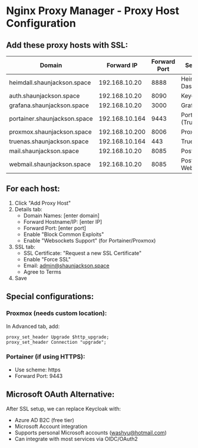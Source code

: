 # Nginx Proxy Manager - Proxy Host Configuration

## Add these proxy hosts with SSL:

| Domain | Forward IP | Forward Port | Service |
|--------|------------|--------------|---------|
| heimdall.shaunjackson.space | 192.168.10.20 | 8888 | Heimdall Dashboard |
| auth.shaunjackson.space | 192.168.10.20 | 8090 | Keycloak |
| grafana.shaunjackson.space | 192.168.10.20 | 3000 | Grafana |
| portainer.shaunjackson.space | 192.168.10.164 | 9443 | Portainer (TrueNAS) |
| proxmox.shaunjackson.space | 192.168.10.200 | 8006 | Proxmox |
| truenas.shaunjackson.space | 192.168.10.164 | 443 | TrueNAS |
| mail.shaunjackson.space | 192.168.10.20 | 8085 | Poste.io |
| webmail.shaunjackson.space | 192.168.10.20 | 8085 | Poste.io Webmail |

## For each host:
1. Click "Add Proxy Host"
2. Details tab:
   - Domain Names: [enter domain]
   - Forward Hostname/IP: [enter IP]
   - Forward Port: [enter port]
   - Enable "Block Common Exploits"
   - Enable "Websockets Support" (for Portainer/Proxmox)
3. SSL tab:
   - SSL Certificate: "Request a new SSL Certificate"
   - Enable "Force SSL"
   - Email: admin@shaunjackson.space
   - Agree to Terms
4. Save

## Special configurations:

### Proxmox (needs custom location):
In Advanced tab, add:
```
proxy_set_header Upgrade $http_upgrade;
proxy_set_header Connection "upgrade";
```

### Portainer (if using HTTPS):
- Use scheme: https
- Forward Port: 9443

## Microsoft OAuth Alternative:
After SSL setup, we can replace Keycloak with:
- Azure AD B2C (free tier)
- Microsoft Account integration
- Supports personal Microsoft accounts (washyu@hotmail.com)
- Can integrate with most services via OIDC/OAuth2